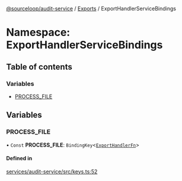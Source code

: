 [@sourceloop/audit-service](../README.md) / [Exports](../modules.md) / ExportHandlerServiceBindings

# Namespace: ExportHandlerServiceBindings

## Table of contents

### Variables

- [PROCESS\_FILE](ExportHandlerServiceBindings.md#process_file)

## Variables

### PROCESS\_FILE

• `Const` **PROCESS\_FILE**: `BindingKey`<[`ExportHandlerFn`](../modules.md#exporthandlerfn)\>

#### Defined in

[services/audit-service/src/keys.ts:52](https://github.com/sourcefuse/loopback4-microservice-catalog/blob/d35fdb3f0/services/audit-service/src/keys.ts#L52)
